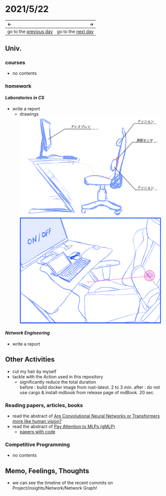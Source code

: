 # 2021/5/22
|←|→|
|:---|---:|
go to the [previous day](21st.md) | go to the [next day](23rd.md)

## Univ.
### courses
- no contents

### homework
#### *Laboratories in CS*
- write a report
  - drawings  
    ![idea](./img_folder/laboratory_RS_idea.png)  
    ![sketch](./img_folder/laboratory_RS_sketch.png)  

#### *Network Engineering*
- write a report

## Other Activities
- cut my hair by myself
- tackle with the Action used in this repository
  - significantly reduce the total duration  
    before : build docker image from rust-latest. 2 to 3 min.
    after : do not use cargo & install mdbook from release page of mdBook. 20 sec.

### Reading papers, articles, books
- read the abstract of [Are Convolutional Neural Networks or Transformers more like human vision?](https://arxiv.org/abs/2105.07197)
- read the abstract of [Pay Attention to MLPs (gMLP)](https://arxiv.org/abs/2105.08050)
  - [papers with code](https://paperswithcode.com/paper/pay-attention-to-mlps)

### Competitive Programming
- no contents

## Memo, Feelings, Thoughts
- we can see the timeline of the recent commits on Project/insights/Network/Network Graph!
